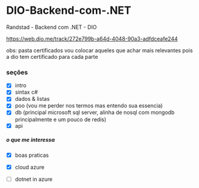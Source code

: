 # DIO-Backend-com-.NET
Randstad - Backend com .NET - DIO

https://web.dio.me/track/272e799b-a64d-4048-90a3-adfdceafe244

obs: pasta certificados vou colocar aqueles que achar mais relevantes pois a dio tem certificado para cada parte

### seções

- [x] intro 
- [x] sintax c# 
- [x] dados & listas
- [x] poo (vou me perder nos termos mas entendo sua essencia)
- [x] db (principal microsoft sql server, alinha de nosql com mongodb principalmente e um pouco de redis)
- [x] api

##### o que me interessa
- [x] boas praticas
- [x] cloud azure
- [ ] dotnet in azure

